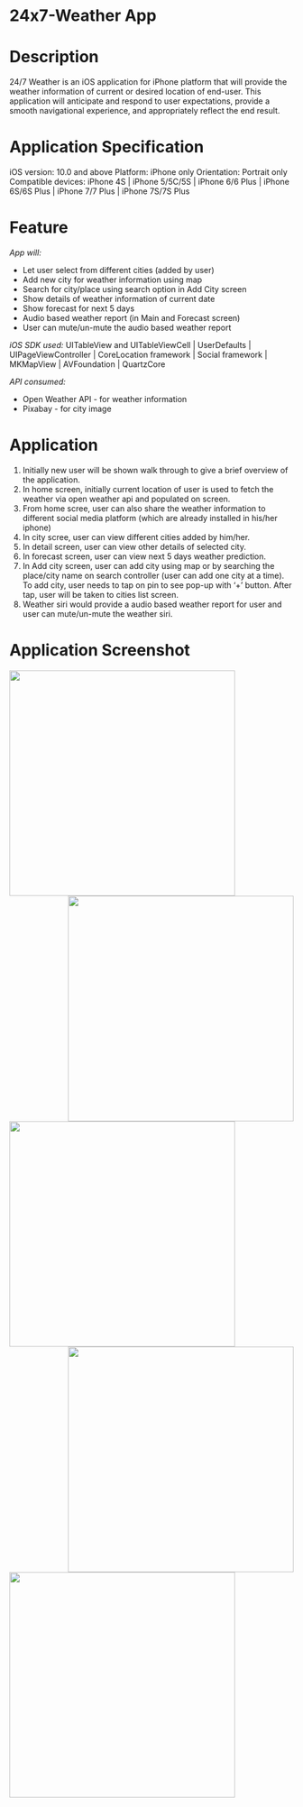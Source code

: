 # 24x7-Weather App

# Description
24/7 Weather is an iOS application for iPhone platform that will provide the weather information of
current or desired location of end-user. This application will anticipate and respond to user
expectations, provide a smooth navigational experience, and appropriately reflect the end result.

# Application Specification
iOS version: 10.0 and above
Platform: iPhone only
Orientation: Portrait only
Compatible devices: iPhone 4S | iPhone 5/5C/5S | iPhone 6/6 Plus | iPhone 6S/6S Plus | iPhone 7/7 Plus | iPhone 7S/7S Plus

# Feature
_App will:_
  * Let user select from different cities (added by user)
  * Add new city for weather information using map
  * Search for city/place using search option in Add City screen
  * Show details of weather information of current date
  * Show forecast for next 5 days
  * Audio based weather report (in Main and Forecast screen)
  * User can mute/un-mute the audio based weather report

_iOS SDK used:_ UITableView and UITableViewCell | UserDefaults | UIPageViewController | CoreLocation framework | Social framework | MKMapView | AVFoundation | QuartzCore

_API consumed:_
  * Open Weather API - for weather information
  * Pixabay - for city image

# Application
1. Initially new user will be shown walk through to give a brief overview of the application.
2. In home screen, initially current location of user is used to fetch the weather via open weather api and populated
on screen.
3. From home scree, user can also share the weather information to different social media platform (which are
already installed in his/her iphone)
4. In city scree, user can view different cities added by him/her.
5. In detail screen, user can view other details of selected city.
6. In forecast screen, user can view next 5 days weather prediction.
7. In Add city screen, user can add city using map or by searching the place/city name on search controller (user
can add one city at a time). To add city, user needs to tap on pin to see pop-up with ‘+’ button. After tap, user
will be taken to cities list screen.
8. Weather siri would provide a audio based weather report for user and user can mute/un-mute the weather siri.

# Application Screenshot
<img src="https://github.com/walle19/24x7-Weather/blob/master/Screenshot/IMG_1830.jpg" align="left" width="400">
<img src="https://github.com/walle19/24x7-Weather/blob/master/Screenshot/IMG_1831.jpg" align="right" width="400">
<img src="https://github.com/walle19/24x7-Weather/blob/master/Screenshot/IMG_1832.jpg" align="left" width="400">
<img src="https://github.com/walle19/24x7-Weather/blob/master/Screenshot/IMG_1833.jpg" align="right" width="400">
<img src="https://github.com/walle19/24x7-Weather/blob/master/Screenshot/IMG_1838.jpg" align="left" width="400">

